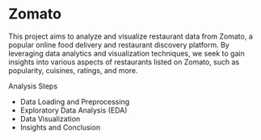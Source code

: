 # Zomato

This project aims to analyze and visualize restaurant data from Zomato, a popular online food delivery and restaurant discovery platform. By leveraging data analytics and visualization techniques, we seek to gain insights into various aspects of restaurants listed on Zomato, such as popularity, cuisines, ratings, and more.

Analysis Steps
  - Data Loading and Preprocessing
  - Exploratory Data Analysis (EDA)
  - Data Visualization
  - Insights and Conclusion
